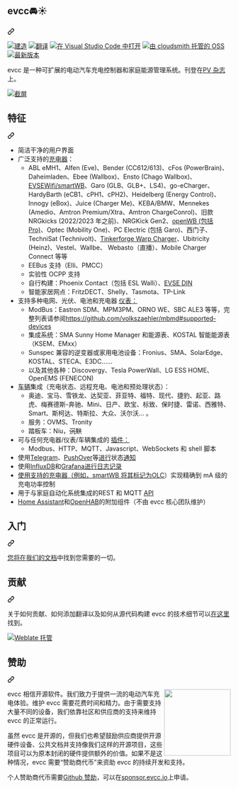 <div class="Box-sc-g0xbh4-0 bJMeLZ js-snippet-clipboard-copy-unpositioned" data-hpc="true"><article class="markdown-body entry-content container-lg" itemprop="text"><div class="markdown-heading" dir="auto"><h1 tabindex="-1" class="heading-element" dir="auto"><font style="vertical-align: inherit;"><font style="vertical-align: inherit;">evcc🚘☀️</font></font></h1><a id="user-content-evcc-️" class="anchor" aria-label="永久链接：evcc🚘☀️" href="#evcc-️"><svg class="octicon octicon-link" viewBox="0 0 16 16" version="1.1" width="16" height="16" aria-hidden="true"><path d="m7.775 3.275 1.25-1.25a3.5 3.5 0 1 1 4.95 4.95l-2.5 2.5a3.5 3.5 0 0 1-4.95 0 .751.751 0 0 1 .018-1.042.751.751 0 0 1 1.042-.018 1.998 1.998 0 0 0 2.83 0l2.5-2.5a2.002 2.002 0 0 0-2.83-2.83l-1.25 1.25a.751.751 0 0 1-1.042-.018.751.751 0 0 1-.018-1.042Zm-4.69 9.64a1.998 1.998 0 0 0 2.83 0l1.25-1.25a.751.751 0 0 1 1.042.018.751.751 0 0 1 .018 1.042l-1.25 1.25a3.5 3.5 0 1 1-4.95-4.95l2.5-2.5a3.5 3.5 0 0 1 4.95 0 .751.751 0 0 1-.018 1.042.751.751 0 0 1-1.042.018 1.998 1.998 0 0 0-2.83 0l-2.5 2.5a1.998 1.998 0 0 0 0 2.83Z"></path></svg></a></div>
<p dir="auto"><a href="https://github.com/evcc-io/evcc/actions/workflows/nightly.yml"><img src="https://github.com/evcc-io/evcc/actions/workflows/nightly.yml/badge.svg" alt="建造" style="max-width: 100%;"></a>
<a href="https://hosted.weblate.org/engage/evcc/" rel="nofollow"><img src="https://camo.githubusercontent.com/5f7186f7d670432489aa7bed677962864f4bb206cc190025e150d021fe0fdc6c/68747470733a2f2f686f737465642e7765626c6174652e6f72672f776964676574732f657663632f2d2f657663632f7376672d62616467652e737667" alt="翻译" data-canonical-src="https://hosted.weblate.org/widgets/evcc/-/evcc/svg-badge.svg" style="max-width: 100%;"></a>
<a href="https://open.vscode.dev/evcc-io/evcc" rel="nofollow"><img src="https://camo.githubusercontent.com/4858bb32392a86910c615844ca854c3e9141f8ba0e5f11efae3870d2c4b44129/68747470733a2f2f696d672e736869656c64732e696f2f7374617469632f76313f6c6f676f3d76697375616c73747564696f636f6465266c6162656c3d266d6573736167653d4f70656e253230696e2532305653253230436f6465266c6162656c436f6c6f723d32633263333226636f6c6f723d303037616363266c6f676f436f6c6f723d303037616363" alt="在 Visual Studio Code 中打开" data-canonical-src="https://img.shields.io/static/v1?logo=visualstudiocode&amp;label=&amp;message=Open%20in%20VS%20Code&amp;labelColor=2c2c32&amp;color=007acc&amp;logoColor=007acc" style="max-width: 100%;"></a>
<a href="https://cloudsmith.io/~evcc/packages/" rel="nofollow"><img src="https://camo.githubusercontent.com/ec16bf05722ed0faa57f81cb21bcb1a74c201db66a58b68d64d5ddb35a202d3c/68747470733a2f2f696d672e736869656c64732e696f2f62616467652f4f5353253230686f7374696e6725323062792d636c6f7564736d6974682d626c75653f6c6f676f3d636c6f7564736d697468" alt="由 cloudsmith 托管的 OSS" data-canonical-src="https://img.shields.io/badge/OSS%20hosting%20by-cloudsmith-blue?logo=cloudsmith" style="max-width: 100%;"></a>
<a href="https://github.com/evcc-io/evcc/releases"><img src="https://camo.githubusercontent.com/03dbe582010ed6d608ce30194e3de99fe13669359364762ad51938e5c58d7880/68747470733a2f2f696d672e736869656c64732e696f2f6769746875622f72656c656173652f657663632d696f2f657663632e737667" alt="最新版本" data-canonical-src="https://img.shields.io/github/release/evcc-io/evcc.svg" style="max-width: 100%;"></a></p>
<p dir="auto"><font style="vertical-align: inherit;"><font style="vertical-align: inherit;">evcc 是一种可扩展的电动汽车充电控制器和家庭能源管理系统。刊登在</font></font><a href="https://www.pv-magazine.de/2021/01/15/selbst-ist-der-groeoenlandhof-wallbox-ladesteuerung-selbst-gebaut/" rel="nofollow"><font style="vertical-align: inherit;"><font style="vertical-align: inherit;">PV 杂志</font></font></a><font style="vertical-align: inherit;"><font style="vertical-align: inherit;">上。</font></font></p>
<p dir="auto"><a target="_blank" rel="noopener noreferrer" href="/evcc-io/evcc/blob/master/docs/screenshot.png"><img src="/evcc-io/evcc/raw/master/docs/screenshot.png" alt="截屏" style="max-width: 100%;"></a></p>
<div class="markdown-heading" dir="auto"><h2 tabindex="-1" class="heading-element" dir="auto"><font style="vertical-align: inherit;"><font style="vertical-align: inherit;">特征</font></font></h2><a id="user-content-features" class="anchor" aria-label="固定链接：功能" href="#features"><svg class="octicon octicon-link" viewBox="0 0 16 16" version="1.1" width="16" height="16" aria-hidden="true"><path d="m7.775 3.275 1.25-1.25a3.5 3.5 0 1 1 4.95 4.95l-2.5 2.5a3.5 3.5 0 0 1-4.95 0 .751.751 0 0 1 .018-1.042.751.751 0 0 1 1.042-.018 1.998 1.998 0 0 0 2.83 0l2.5-2.5a2.002 2.002 0 0 0-2.83-2.83l-1.25 1.25a.751.751 0 0 1-1.042-.018.751.751 0 0 1-.018-1.042Zm-4.69 9.64a1.998 1.998 0 0 0 2.83 0l1.25-1.25a.751.751 0 0 1 1.042.018.751.751 0 0 1 .018 1.042l-1.25 1.25a3.5 3.5 0 1 1-4.95-4.95l2.5-2.5a3.5 3.5 0 0 1 4.95 0 .751.751 0 0 1-.018 1.042.751.751 0 0 1-1.042.018 1.998 1.998 0 0 0-2.83 0l-2.5 2.5a1.998 1.998 0 0 0 0 2.83Z"></path></svg></a></div>
<ul dir="auto">
<li><font style="vertical-align: inherit;"><font style="vertical-align: inherit;">简洁干净的用户界面</font></font></li>
<li><font style="vertical-align: inherit;"><font style="vertical-align: inherit;">广泛支持的</font></font><a href="https://docs.evcc.io/docs/devices/chargers" rel="nofollow"><font style="vertical-align: inherit;"><font style="vertical-align: inherit;">充电器</font></font></a><font style="vertical-align: inherit;"><font style="vertical-align: inherit;">：
</font></font><ul dir="auto">
<li><font style="vertical-align: inherit;"><font style="vertical-align: inherit;">ABL eMH1、Alfen (Eve)、Bender (CC612/613)、cFos (PowerBrain)、Daheimladen、Ebee (Wallbox)、Ensto (Chago Wallbox)、</font></font><a href="https://www.evse-wifi.de" rel="nofollow"><font style="vertical-align: inherit;"><font style="vertical-align: inherit;">EVSEWifi/smartWB</font></font></a><font style="vertical-align: inherit;"><font style="vertical-align: inherit;">、Garo (GLB、GLB+、LS4)、go-eCharger、HardyBarth (eCB1、cPH1、cPH2)、Heidelberg (Energy Control)、Innogy (eBox)、Juice (Charger Me)、KEBA/BMW、Mennekes (Amedio、Amtron Premium/Xtra、Amtron ChargeConrol)、旧款 NRGkicks (2022/2023 年之前)、NRGKick Gen2、</font></font><a href="https://openwb.de/" rel="nofollow"><font style="vertical-align: inherit;"><font style="vertical-align: inherit;">openWB (包括 Pro)</font></font></a><font style="vertical-align: inherit;"><font style="vertical-align: inherit;">、Optec (Mobility One)、PC Electric (包括 Garo)、西门子、TechniSat (Technivolt)、</font></font><a href="https://www.warp-charger.com" rel="nofollow"><font style="vertical-align: inherit;"><font style="vertical-align: inherit;">Tinkerforge Warp Charger</font></font></a><font style="vertical-align: inherit;"><font style="vertical-align: inherit;">、Ubitricity (Heinz)、Vestel、Wallbe、 Webasto（直播）、Mobile Charger Connect 等等</font></font></li>
<li><font style="vertical-align: inherit;"><font style="vertical-align: inherit;">EEBus 支持（Elli、PMCC）</font></font></li>
<li><font style="vertical-align: inherit;"><font style="vertical-align: inherit;">实验性 OCPP 支持</font></font></li>
<li><font style="vertical-align: inherit;"><font style="vertical-align: inherit;">自行构建：Phoenix Contact（包括 ESL Walli）、</font></font><a href="http://evracing.cz/simple-evse-wallbox" rel="nofollow"><font style="vertical-align: inherit;"><font style="vertical-align: inherit;">EVSE DIN</font></font></a></li>
<li><font style="vertical-align: inherit;"><font style="vertical-align: inherit;">智能家居网点：FritzDECT、Shelly、Tasmota、TP-Link</font></font></li>
</ul>
</li>
<li><font style="vertical-align: inherit;"><font style="vertical-align: inherit;">支持多种</font><font style="vertical-align: inherit;">电网、光伏、电池和充电器
</font></font><a href="https://docs.evcc.io/docs/devices/meters" rel="nofollow"><font style="vertical-align: inherit;"><font style="vertical-align: inherit;">仪表：</font></font></a><font style="vertical-align: inherit;"></font><ul dir="auto">
<li><font style="vertical-align: inherit;"><font style="vertical-align: inherit;">ModBus：Eastron SDM、MPM3PM、ORNO WE、SBC ALE3 等等，</font><font style="vertical-align: inherit;">完整列表请参阅</font></font><a href="https://github.com/volkszaehler/mbmd#supported-devices"><font style="vertical-align: inherit;"><font style="vertical-align: inherit;">https://github.com/volkszaehler/mbmd#supported-devices</font></font></a><font style="vertical-align: inherit;"></font></li>
<li><font style="vertical-align: inherit;"><font style="vertical-align: inherit;">集成系统：SMA Sunny Home Manager 和能源表、KOSTAL 智能能源表（KSEM、EMxx）</font></font></li>
<li><font style="vertical-align: inherit;"><font style="vertical-align: inherit;">Sunspec 兼容的逆变器或家用电池设备：Fronius、SMA、SolarEdge、KOSTAL、STECA、E3DC……</font></font></li>
<li><font style="vertical-align: inherit;"><font style="vertical-align: inherit;">以及其他各种：Discovergy、Tesla PowerWall、LG ESS HOME、OpenEMS (FENECON)</font></font></li>
</ul>
</li>
<li><a href="https://docs.evcc.io/docs/devices/vehicles" rel="nofollow"><font style="vertical-align: inherit;"><font style="vertical-align: inherit;">车辆</font></font></a><font style="vertical-align: inherit;"><font style="vertical-align: inherit;">集成（充电状态、远程充电、电池和预处理状态）：
</font></font><ul dir="auto">
<li><font style="vertical-align: inherit;"><font style="vertical-align: inherit;">奥迪、宝马、雪铁龙、达契亚、菲亚特、福特、现代、捷豹、起亚、路虎、梅赛德斯-奔驰、Mini、日产、欧宝、标致、保时捷、雷诺、西雅特、Smart、斯柯达、特斯拉、大众、沃尔沃... 。</font></font></li>
<li><font style="vertical-align: inherit;"><font style="vertical-align: inherit;">服务：OVMS、Tronity</font></font></li>
<li><font style="vertical-align: inherit;"><font style="vertical-align: inherit;">踏板车：Niu，</font></font><del><font style="vertical-align: inherit;"><font style="vertical-align: inherit;">沉默</font></font></del></li>
</ul>
</li>
<li><a href="https://docs.evcc.io/docs/reference/plugins" rel="nofollow"><font style="vertical-align: inherit;"></font></a><font style="vertical-align: inherit;"><font style="vertical-align: inherit;">可与任何充电器/仪表/车辆集成的
</font><a href="https://docs.evcc.io/docs/reference/plugins" rel="nofollow"><font style="vertical-align: inherit;">插件：</font></a></font><ul dir="auto">
<li><font style="vertical-align: inherit;"><font style="vertical-align: inherit;">Modbus、HTTP、MQTT、Javascript、WebSockets 和 shell 脚本</font></font></li>
</ul>
</li>
<li><font style="vertical-align: inherit;"><font style="vertical-align: inherit;">使用</font><a href="https://telegram.org" rel="nofollow"><font style="vertical-align: inherit;">Telegram</font></a><font style="vertical-align: inherit;">、</font><a href="https://pushover.net" rel="nofollow"><font style="vertical-align: inherit;">PushOver</font></a><font style="vertical-align: inherit;">等</font><a href="https://containrrr.dev/shoutrrr/" rel="nofollow"><font style="vertical-align: inherit;">进行</font></a><font style="vertical-align: inherit;">状态</font></font><a href="https://docs.evcc.io/docs/reference/configuration/messaging" rel="nofollow"><font style="vertical-align: inherit;"><font style="vertical-align: inherit;">通知</font></font></a><font style="vertical-align: inherit;"></font><a href="https://telegram.org" rel="nofollow"><font style="vertical-align: inherit;"></font></a><font style="vertical-align: inherit;"></font><a href="https://pushover.net" rel="nofollow"><font style="vertical-align: inherit;"></font></a><font style="vertical-align: inherit;"></font><a href="https://containrrr.dev/shoutrrr/" rel="nofollow"><font style="vertical-align: inherit;"></font></a></li>
<li><font style="vertical-align: inherit;"><font style="vertical-align: inherit;">使用</font></font><a href="https://www.influxdata.com" rel="nofollow"><font style="vertical-align: inherit;"><font style="vertical-align: inherit;">InfluxDB</font></font></a><font style="vertical-align: inherit;"><font style="vertical-align: inherit;">和</font></font><a href="https://grafana.com/grafana/" rel="nofollow"><font style="vertical-align: inherit;"><font style="vertical-align: inherit;">Grafana进行日志记录</font></font></a></li>
<li><font style="vertical-align: inherit;"></font><a href="https://board.evse-wifi.de/viewtopic.php?f=16&amp;t=187" rel="nofollow"><font style="vertical-align: inherit;"><font style="vertical-align: inherit;">使用支持的充电器（例如，smartWB 将其标记为OLC</font></font></a><font style="vertical-align: inherit;"><font style="vertical-align: inherit;">）</font><font style="vertical-align: inherit;">实现精确到 mA 级的充电功率控制</font></font></li>
<li><font style="vertical-align: inherit;"><font style="vertical-align: inherit;">用于与家庭自动化系统集成的</font><font style="vertical-align: inherit;">REST 和 MQTT </font></font><a href="https://docs.evcc.io/docs/reference/api" rel="nofollow"><font style="vertical-align: inherit;"><font style="vertical-align: inherit;">API</font></font></a><font style="vertical-align: inherit;"></font></li>
<li><font style="vertical-align: inherit;"></font><a href="https://github.com/evcc-io/evcc-hassio-addon"><font style="vertical-align: inherit;"><font style="vertical-align: inherit;">Home Assistant</font></font></a><font style="vertical-align: inherit;"><font style="vertical-align: inherit;">和</font></font><a href="https://www.openhab.org/addons/bindings/evcc" rel="nofollow"><font style="vertical-align: inherit;"><font style="vertical-align: inherit;">OpenHAB</font></font></a><font style="vertical-align: inherit;"><font style="vertical-align: inherit;">的附加组件</font><font style="vertical-align: inherit;">（不由 evcc 核心团队维护）</font></font></li>
</ul>
<div class="markdown-heading" dir="auto"><h2 tabindex="-1" class="heading-element" dir="auto"><font style="vertical-align: inherit;"><font style="vertical-align: inherit;">入门</font></font></h2><a id="user-content-getting-started" class="anchor" aria-label="永久链接：入门" href="#getting-started"><svg class="octicon octicon-link" viewBox="0 0 16 16" version="1.1" width="16" height="16" aria-hidden="true"><path d="m7.775 3.275 1.25-1.25a3.5 3.5 0 1 1 4.95 4.95l-2.5 2.5a3.5 3.5 0 0 1-4.95 0 .751.751 0 0 1 .018-1.042.751.751 0 0 1 1.042-.018 1.998 1.998 0 0 0 2.83 0l2.5-2.5a2.002 2.002 0 0 0-2.83-2.83l-1.25 1.25a.751.751 0 0 1-1.042-.018.751.751 0 0 1-.018-1.042Zm-4.69 9.64a1.998 1.998 0 0 0 2.83 0l1.25-1.25a.751.751 0 0 1 1.042.018.751.751 0 0 1 .018 1.042l-1.25 1.25a3.5 3.5 0 1 1-4.95-4.95l2.5-2.5a3.5 3.5 0 0 1 4.95 0 .751.751 0 0 1-.018 1.042.751.751 0 0 1-1.042.018 1.998 1.998 0 0 0-2.83 0l-2.5 2.5a1.998 1.998 0 0 0 0 2.83Z"></path></svg></a></div>
<p dir="auto"><font style="vertical-align: inherit;"></font><a href="https://docs.evcc.io/" rel="nofollow"><font style="vertical-align: inherit;"><font style="vertical-align: inherit;">您将在我们的文档</font></font></a><font style="vertical-align: inherit;"><font style="vertical-align: inherit;">中找到您需要的一切</font><font style="vertical-align: inherit;">。</font></font></p>
<div class="markdown-heading" dir="auto"><h2 tabindex="-1" class="heading-element" dir="auto"><font style="vertical-align: inherit;"><font style="vertical-align: inherit;">贡献</font></font></h2><a id="user-content-contributing" class="anchor" aria-label="永久链接：贡献" href="#contributing"><svg class="octicon octicon-link" viewBox="0 0 16 16" version="1.1" width="16" height="16" aria-hidden="true"><path d="m7.775 3.275 1.25-1.25a3.5 3.5 0 1 1 4.95 4.95l-2.5 2.5a3.5 3.5 0 0 1-4.95 0 .751.751 0 0 1 .018-1.042.751.751 0 0 1 1.042-.018 1.998 1.998 0 0 0 2.83 0l2.5-2.5a2.002 2.002 0 0 0-2.83-2.83l-1.25 1.25a.751.751 0 0 1-1.042-.018.751.751 0 0 1-.018-1.042Zm-4.69 9.64a1.998 1.998 0 0 0 2.83 0l1.25-1.25a.751.751 0 0 1 1.042.018.751.751 0 0 1 .018 1.042l-1.25 1.25a3.5 3.5 0 1 1-4.95-4.95l2.5-2.5a3.5 3.5 0 0 1 4.95 0 .751.751 0 0 1-.018 1.042.751.751 0 0 1-1.042.018 1.998 1.998 0 0 0-2.83 0l-2.5 2.5a1.998 1.998 0 0 0 0 2.83Z"></path></svg></a></div>
<p dir="auto"><font style="vertical-align: inherit;"><font style="vertical-align: inherit;">关于如何贡献、如何添加翻译以及如何从源代码构建 evcc 的技术细节可以</font></font><a href="/evcc-io/evcc/blob/master/CONTRIBUTING.md"><font style="vertical-align: inherit;"><font style="vertical-align: inherit;">在这里</font></font></a><font style="vertical-align: inherit;"><font style="vertical-align: inherit;">找到。</font></font></p>
<p dir="auto"><a href="https://hosted.weblate.org/engage/evcc/" rel="nofollow"><img src="https://camo.githubusercontent.com/16bd983deb077400ffe1ec7e9332d1f484cfe699dc6522616ed1ee4d96e59a1b/68747470733a2f2f686f737465642e7765626c6174652e6f72672f776964676574732f657663632f2d2f657663632f3238377836362d677265792e706e67" alt="Weblate 托管" data-canonical-src="https://hosted.weblate.org/widgets/evcc/-/evcc/287x66-grey.png" style="max-width: 100%;"></a></p>
<div class="markdown-heading" dir="auto"><h2 tabindex="-1" class="heading-element" dir="auto"><font style="vertical-align: inherit;"><font style="vertical-align: inherit;">赞助</font></font></h2><a id="user-content-sponsorship" class="anchor" aria-label="永久链接：赞助" href="#sponsorship"><svg class="octicon octicon-link" viewBox="0 0 16 16" version="1.1" width="16" height="16" aria-hidden="true"><path d="m7.775 3.275 1.25-1.25a3.5 3.5 0 1 1 4.95 4.95l-2.5 2.5a3.5 3.5 0 0 1-4.95 0 .751.751 0 0 1 .018-1.042.751.751 0 0 1 1.042-.018 1.998 1.998 0 0 0 2.83 0l2.5-2.5a2.002 2.002 0 0 0-2.83-2.83l-1.25 1.25a.751.751 0 0 1-1.042-.018.751.751 0 0 1-.018-1.042Zm-4.69 9.64a1.998 1.998 0 0 0 2.83 0l1.25-1.25a.751.751 0 0 1 1.042.018.751.751 0 0 1 .018 1.042l-1.25 1.25a3.5 3.5 0 1 1-4.95-4.95l2.5-2.5a3.5 3.5 0 0 1 4.95 0 .751.751 0 0 1-.018 1.042.751.751 0 0 1-1.042.018 1.998 1.998 0 0 0-2.83 0l-2.5 2.5a1.998 1.998 0 0 0 0 2.83Z"></path></svg></a></div>
<p dir="auto"><a target="_blank" rel="noopener noreferrer" href="/evcc-io/evcc/blob/master/docs/logo.png"><img src="/evcc-io/evcc/raw/master/docs/logo.png" align="right" width="150" style="max-width: 100%;"></a></p>
<p dir="auto"><font style="vertical-align: inherit;"><font style="vertical-align: inherit;">evcc 相信开源软件。我们致力于提供一流的电动汽车充电体验。维护 evcc 需要花费时间和精力。由于需要支持大量不同的设备，我们依靠社区和供应商的支持来维持 evcc 的正常运行。</font></font></p>
<p dir="auto"><font style="vertical-align: inherit;"><font style="vertical-align: inherit;">虽然 evcc 是开源的，但我们也希望鼓励供应商提供开源硬件设备、公共文档并支持像我们这样的开源项目，这些项目可以为原本封闭的硬件提供额外的价值。如果不是这种情况，evcc 需要“赞助商代币”来资助 evcc 的持续开发和支持。</font></font></p>
<p dir="auto"><font style="vertical-align: inherit;"><font style="vertical-align: inherit;">个人赞助商代币需要</font></font><a href="https://github.com/sponsors/evcc-io"><font style="vertical-align: inherit;"><font style="vertical-align: inherit;">Github 赞助</font></font></a><font style="vertical-align: inherit;"><font style="vertical-align: inherit;">，可以在</font></font><a href="https://sponsor.evcc.io/" rel="nofollow"><font style="vertical-align: inherit;"><font style="vertical-align: inherit;">sponsor.evcc.io</font></font></a><font style="vertical-align: inherit;"><font style="vertical-align: inherit;">上申请。</font></font></p>
</article></div>
